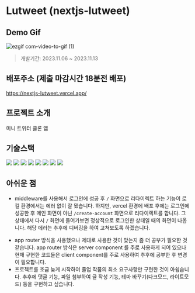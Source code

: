 # Lutweet (nextjs-lutweet)

## Demo Gif

![ezgif com-video-to-gif (1)](https://github.com/hyer0705/nextjs-times-bestseller/assets/50125734/5cdefb75-9713-4dd2-ad8d-0c73b7a6c5c0)

> 개발기간: 2023.11.06 ~ 2023.11.13

## 배포주소 (제출 마감시간 18분전 배포)

https://nextjs-lutweet.vercel.app/

## 프로젝트 소개

미니 트위터 클론 앱

## 기술스택

<img src="https://img.shields.io/badge/javascript-F7DF1E?style=for-the-badge&logo=javascript&logoColor=black"> <img src="https://img.shields.io/badge/react-61DAFB?style=for-the-badge&logo=react&logoColor=black"> <img src="https://img.shields.io/badge/next.js-000000?style=for-the-badge&logo=next.js&logoColor=white"> <img src="https://img.shields.io/badge/TypeScript-007ACC?style=for-the-badge&logo=typescript&logoColor=white"> <img src="https://img.shields.io/badge/npm-CB3837?style=for-the-badge&logo=npm&logoColor=white"> <img src="https://img.shields.io/badge/visualstudiocode-007ACC?style=for-the-badge&logo=visualstudiocode&logoColor=white"> <img src="https://img.shields.io/badge/git-F05032?style=for-the-badge&logo=git&logoColor=white"> <img src="https://img.shields.io/badge/github-181717?style=for-the-badge&logo=github&logoColor=white">

## 아쉬운 점

- middleware를 사용해서 로그인에 성공 후 `/` 화면으로 리다이렉트 하는 기능이 로컬 환경에서는 에러 없이 잘 됐습니다. 하지만, vercel 환경에 배포 후에는 로그인에 성공한 후 메인 화면이 아닌 `/create-account` 화면으로 리다이렉트를 합니다. 그 상태에서 다시 `/` 화면에 들어가보면 정상적으로 로그인한 상태일 때의 화면이 나옵니다. 해당 에러는 추후에 디버깅을 하여 고쳐보도록 하겠습니다.

* app router 방식을 사용했으나 제대로 사용한 것이 맞는지 좀 더 공부가 필요한 것 같습니다. app router 방식은 server component 를 주로 사용하게 되어 있으나 현재 구현한 코드들은 client component를 주로 사용하여 추후에 공부한 후 변경이 필요합니다.
* 프로젝트를 조금 늦게 시작하여 졸업 작품의 최소 요구사항만 구현한 것이 아쉽습니다. 추후에 댓글 기능, 파일 첨부하여 글 작성 기능, 테마 바꾸기(다크모드, 라이트모드) 등을 구현하고 싶습니다.
